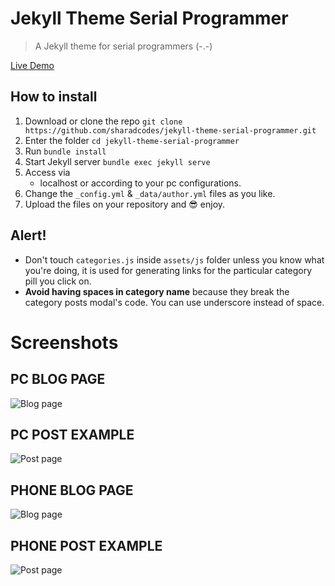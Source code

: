 # Jekyll Theme Serial Programmer

> A Jekyll theme for serial programmers (-.-)

[Live Demo](https://sharadcodes.github.io/jekyll-theme-serial-programmer/)

## How to install

1. Download or clone the repo
   `git clone https://github.com/sharadcodes/jekyll-theme-serial-programmer.git`
2. Enter the folder
   `cd jekyll-theme-serial-programmer`
3. Run
   `bundle install`
4. Start Jekyll server
   `bundle exec jekyll serve`
5. Access via
   - localhost or according to your pc configurations.
6. Change the `_config.yml` & `_data/author.yml` files as you like.
7. Upload the files on your repository and :sunglasses: enjoy.

## Alert!

* Don't touch `categories.js` inside `assets/js` folder unless you know what you're doing, it is used for generating links for the particular category pill you click on.
* **Avoid having spaces in category name** because they break the category posts modal's code. You can use underscore instead of space.

# Screenshots

## PC BLOG PAGE

![Blog page](https://raw.githubusercontent.com/sharadcodes/jekyll-theme-serial-programmer/main/screenshots/pc_blog.png)

## PC POST EXAMPLE

![Post page](https://raw.githubusercontent.com/sharadcodes/jekyll-theme-serial-programmer/main/screenshots/pc_post.png)

## PHONE BLOG PAGE

![Blog page](https://raw.githubusercontent.com/sharadcodes/jekyll-theme-serial-programmer/main/screenshots/mobile_blog.png)

## PHONE POST EXAMPLE

![Post page](https://raw.githubusercontent.com/sharadcodes/jekyll-theme-serial-programmer/main/screenshots/mobile_post.png)
